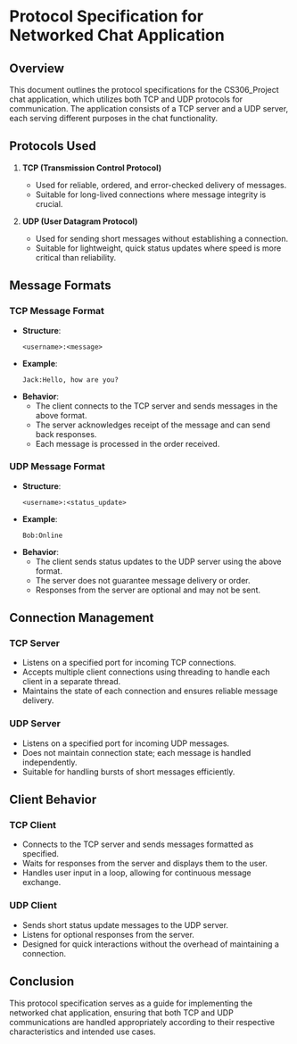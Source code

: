 # Protocol Specification for Networked Chat Application

## Overview
This document outlines the protocol specifications for the CS306_Project chat application, which utilizes both TCP and UDP protocols for communication. The application consists of a TCP server and a UDP server, each serving different purposes in the chat functionality.

## Protocols Used
1. **TCP (Transmission Control Protocol)**
   - Used for reliable, ordered, and error-checked delivery of messages.
   - Suitable for long-lived connections where message integrity is crucial.

2. **UDP (User Datagram Protocol)**
   - Used for sending short messages without establishing a connection.
   - Suitable for lightweight, quick status updates where speed is more critical than reliability.

## Message Formats

### TCP Message Format
- **Structure**: 
  ```
  <username>:<message>
  ```
- **Example**: 
  ```
  Jack:Hello, how are you?
  ```
- **Behavior**:
  - The client connects to the TCP server and sends messages in the above format.
  - The server acknowledges receipt of the message and can send back responses.
  - Each message is processed in the order received.

### UDP Message Format
- **Structure**: 
  ```
  <username>:<status_update>
  ```
- **Example**: 
  ```
  Bob:Online
  ```
- **Behavior**:
  - The client sends status updates to the UDP server using the above format.
  - The server does not guarantee message delivery or order.
  - Responses from the server are optional and may not be sent.

## Connection Management

### TCP Server
- Listens on a specified port for incoming TCP connections.
- Accepts multiple client connections using threading to handle each client in a separate thread.
- Maintains the state of each connection and ensures reliable message delivery.

### UDP Server
- Listens on a specified port for incoming UDP messages.
- Does not maintain connection state; each message is handled independently.
- Suitable for handling bursts of short messages efficiently.

## Client Behavior

### TCP Client
- Connects to the TCP server and sends messages formatted as specified.
- Waits for responses from the server and displays them to the user.
- Handles user input in a loop, allowing for continuous message exchange.

### UDP Client
- Sends short status update messages to the UDP server.
- Listens for optional responses from the server.
- Designed for quick interactions without the overhead of maintaining a connection.

## Conclusion
This protocol specification serves as a guide for implementing the networked chat application, ensuring that both TCP and UDP communications are handled appropriately according to their respective characteristics and intended use cases.